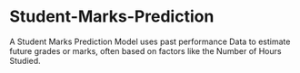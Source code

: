 # Student-Marks-Prediction
 A Student Marks Prediction Model uses past performance Data to estimate future grades or marks, often based on factors like the Number of Hours Studied.
